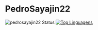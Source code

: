 # PedroSayajin22
![pedrosayajin22 Status](https://github-readme-stats.vercel.app/api?username=pedrosayajin22&show_icons=true)
[![Top Linguagens](https://github-readme-stats.vercel.app/api/top-langs/?username=pedrosayajin22&layout=compact)](https://github.com/anuraghazra/github-readme-stats)
